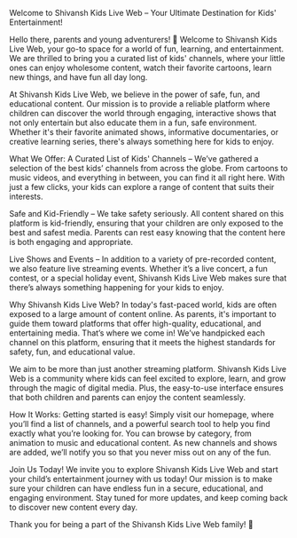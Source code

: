 Welcome to Shivansh Kids Live Web – Your Ultimate Destination for Kids' Entertainment!

Hello there, parents and young adventurers! 🎉 Welcome to Shivansh Kids Live Web, your go-to space for a world of fun, learning, and entertainment. We are thrilled to bring you a curated list of kids' channels, where your little ones can enjoy wholesome content, watch their favorite cartoons, learn new things, and have fun all day long.

At Shivansh Kids Live Web, we believe in the power of safe, fun, and educational content. Our mission is to provide a reliable platform where children can discover the world through engaging, interactive shows that not only entertain but also educate them in a fun, safe environment. Whether it's their favorite animated shows, informative documentaries, or creative learning series, there's always something here for kids to enjoy.

What We Offer:
A Curated List of Kids' Channels – We’ve gathered a selection of the best kids’ channels from across the globe. From cartoons to music videos, and everything in between, you can find it all right here. With just a few clicks, your kids can explore a range of content that suits their interests.

Safe and Kid-Friendly – We take safety seriously. All content shared on this platform is kid-friendly, ensuring that your children are only exposed to the best and safest media. Parents can rest easy knowing that the content here is both engaging and appropriate.

Live Shows and Events – In addition to a variety of pre-recorded content, we also feature live streaming events. Whether it’s a live concert, a fun contest, or a special holiday event, Shivansh Kids Live Web makes sure that there’s always something happening for your kids to enjoy.

Why Shivansh Kids Live Web?
In today's fast-paced world, kids are often exposed to a large amount of content online. As parents, it's important to guide them toward platforms that offer high-quality, educational, and entertaining media. That’s where we come in! We’ve handpicked each channel on this platform, ensuring that it meets the highest standards for safety, fun, and educational value.

We aim to be more than just another streaming platform. Shivansh Kids Live Web is a community where kids can feel excited to explore, learn, and grow through the magic of digital media. Plus, the easy-to-use interface ensures that both children and parents can enjoy the content seamlessly.

How It Works:
Getting started is easy! Simply visit our homepage, where you’ll find a list of channels, and a powerful search tool to help you find exactly what you’re looking for. You can browse by category, from animation to music and educational content. As new channels and shows are added, we’ll notify you so that you never miss out on any of the fun.

Join Us Today!
We invite you to explore Shivansh Kids Live Web and start your child’s entertainment journey with us today! Our mission is to make sure your children can have endless fun in a secure, educational, and engaging environment. Stay tuned for more updates, and keep coming back to discover new content every day.

Thank you for being a part of the Shivansh Kids Live Web family! 👏

